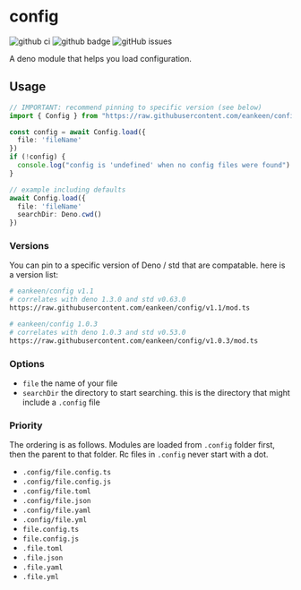 # config

![github ci](https://github.com/eankeen/config/workflows/Test%20CI/badge.svg?branch=master) ![github badge](https://img.shields.io/github/license/eankeen/config) ![gitHub issues](https://img.shields.io/github/issues/eankeen/config)

A deno module that helps you load configuration.

## Usage

```ts
// IMPORTANT: recommend pinning to specific version (see below)
import { Config } from "https://raw.githubusercontent.com/eankeen/config/master/mod.ts"

const config = await Config.load({
  file: 'fileName'
})
if (!config) {
  console.log("config is 'undefined' when no config files were found")
}

// example including defaults
await Config.load({
  file: 'fileName'
  searchDir: Deno.cwd()
})
```

### Versions

You can pin to a specific version of Deno / std that are compatable. here is a version list:

```sh
# eankeen/config v1.1
# correlates with deno 1.3.0 and std v0.63.0
https://raw.githubusercontent.com/eankeen/config/v1.1/mod.ts

# eankeen/config 1.0.3
# correlates with deno 1.0.3 and std v0.53.0
https://raw.githubusercontent.com/eankeen/config/v1.0.3/mod.ts
```

### Options

- `file` the name of your file
- `searchDir` the directory to start searching. this is the directory that might include a `.config` file

### Priority

The ordering is as follows. Modules are loaded from `.config` folder first, then the parent to that folder. Rc files in `.config` never start with a dot.

- `.config/file.config.ts`
- `.config/file.config.js`
- `.config/file.toml`
- `.config/file.json`
- `.config/file.yaml`
- `.config/file.yml`
- `file.config.ts`
- `file.config.js`
- `.file.toml`
- `.file.json`
- `.file.yaml`
- `.file.yml`
